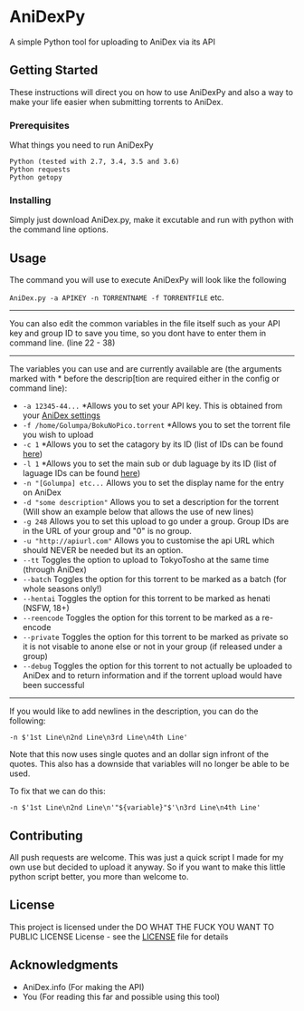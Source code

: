 # AniDexPy

A simple Python tool for uploading to AniDex via its API

## Getting Started

These instructions will direct you on how to use AniDexPy and also a way to make your life easier when submitting torrents to AniDex.

### Prerequisites

What things you need to run AniDexPy

```
Python (tested with 2.7, 3.4, 3.5 and 3.6)
Python requests
Python getopy
```

### Installing

Simply just download AniDex.py, make it excutable and run with python with the command line options.

## Usage

The command you will use to execute AniDexPy will look like the following

```AniDex.py -a APIKEY -n TORRENTNAME -f TORRENTFILE``` etc.
***
You can also edit the common variables in the file itself such as your API key and group ID to save you time, so you dont have to enter them in command line. (line 22 - 38)
***
The variables you can use and are currently available are (the arguments marked with * before the descrip[tion are required either in the config or command line):

* ```-a 12345-44...``` *Allows you to set your API key. This is obtained from your [AniDex settings](https://anidex.info/settings)
* ```-f /home/Golumpa/BokuNoPico.torrent``` *Allows you to set the torrent file you wish to upload
* ```-c 1``` *Allows you to set the catagory by its ID (list of IDs can be found [here](https://golu.mp/adc))
* ```-l 1``` *Allows you to set the main sub or dub laguage by its ID (list of laguage IDs can be found [here](https://golu.mp/adl))
* ```-n "[Golumpa] etc...``` Allows you to set the display name for the entry on AniDex
* ```-d "some description"``` Allows you to set a description for the torrent (Will show an example below that allows the use of new lines)
* ```-g 248``` Allows you to set this upload to go under a group. Group IDs are in the URL of your group and "0" is no group.
* ```-u "http://apiurl.com"``` Allows you to customise the api URL which should NEVER be needed but its an option.
* ```--tt``` Toggles the option to upload to TokyoTosho at the same time (through AniDex)
* ```--batch``` Toggles the option for this torrent to be marked as a batch (for whole seasons only!)
* ```--hentai``` Toggles the option for this torrent to be marked as henati (NSFW, 18+)
* ```--reencode``` Toggles the option for this torrent to be marked as a re-encode
* ```--private``` Toggles the option for this torrent to be marked as private so it is not visable to anone else or not in your group (if released under a group)
* ```--debug``` Toggles the option for this torrent to not actually be uploaded to AniDex and to return information and if the torrent upload would have been successful
***
If you would like to add newlines in the description, you can do the following:

```-n $'1st Line\n2nd Line\n3rd Line\n4th Line'```

Note that this now uses single quotes and an dollar sign infront of the quotes. This also has a downside that variables will no longer be able to be used.

To fix that we can do this:

```-n $'1st Line\n2nd Line\n'"${variable}"$'\n3rd Line\n4th Line'```


## Contributing

All push requests are welcome. This was just a quick script I made for my own use but decided to upload it anyway. So if you want to make this little python script better, you more than welcome to.

## License

This project is licensed under the DO WHAT THE FUCK YOU WANT TO PUBLIC LICENSE License - see the [LICENSE](LICENSE) file for details

## Acknowledgments

* AniDex.info (For making the API)
* You (For reading this far and possible using this tool)
